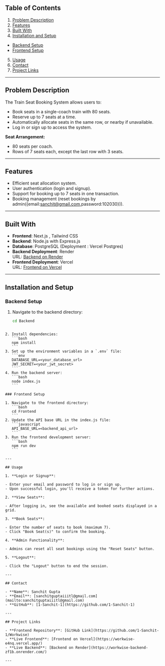 ## Table of Contents

1. [Problem Description](#problem-description)
2. [Features](#features)
3. [Built With](#built-with)
4. [Installation and Setup](#installation-and-setup)

- [Backend Setup](#backend-setup)
- [Frontend Setup](#frontend-setup)

5. [Usage](#usage)
6. [Contact](#contact)
7. [Project Links](#project-links)

---

## Problem Description

The Train Seat Booking System allows users to:

- Book seats in a single-coach train with 80 seats.
- Reserve up to 7 seats at a time.
- Automatically allocate seats in the same row, or nearby if unavailable.
- Log in or sign up to access the system.

**Seat Arrangement:**

- 80 seats per coach.
- Rows of 7 seats each, except the last row with 3 seats.

---

## Features

- Efficient seat allocation system.
- User authentication (login and signup).
- Support for booking up to 7 seats in one transaction.
- Booking management (reset bookings by admin({email:sanchit@gmail.com,password:102030})).

---

## Built With

- **Frontend**: Next.js , Tailwind CSS
- **Backend**: Node.js with Express.js
- **Database**: PostgreSQL (Deployment : Vercel Postgres)
- **Backend Deployment**: Render  
  URL: [Backend on Render](https://workwise-backend-zf1b.onrender.com/)
- **Frontend Deployment**: Vercel  
  URL: [Frontend on Vercel](https://workwise-e4nq.vercel.app/)

---

## Installation and Setup

### Backend Setup

1. Navigate to the backend directory:
   ```bash
   cd Backend
   ```

````

2. Install dependencies:
   ```bash
   npm install
   ```
3. Set up the environment variables in a `.env` file:
   ```env
   DATABASE_URL=<your_database_url>
   JWT_SECRET=<your_jwt_secret>
   ```
4. Run the backend server:
   ```bash
   node index.js
   ```

### Frontend Setup

1. Navigate to the frontend directory:
   ```bash
   cd Frontend
   ```
2. Update the API base URL in the index.js file:
   ```javascript
   API_BASE_URL=<backend_api_url>
   ```
3. Run the frontend development server:
   ```bash
   npm run dev
   ```

---

## Usage

1. **Login or Signup**:

- Enter your email and password to log in or sign up.
- Upon successful login, you'll receive a token for further actions.

2. **View Seats**:

- After logging in, see the available and booked seats displayed in a grid.

3. **Book Seats**:

- Enter the number of seats to book (maximum 7).
- Click "Book Seat(s)" to confirm the booking.

4. **Admin Functionality**:

- Admins can reset all seat bookings using the "Reset Seats" button.

5. **Logout**:

- Click the "Logout" button to end the session.

---

## Contact

- **Name**: Sanchit Gupta
- **Email**: [sanchitguptaiiitl@gmail.com](mailto:sanchitguptaiiitl@gmail.com)
- **GitHub**: [1-Sanchit-1](https://github.com/1-Sanchit-1)

---

## Project Links

- **Frontend Repository**: [GitHub Link](https://github.com/1-Sanchit-1/Workwise)
- **Live Frontend**: [Frontend on Vercel](https://workwise-e4nq.vercel.app/)
- **Live Backend**: [Backend on Render](https://workwise-backend-zf1b.onrender.com/)

---

````
